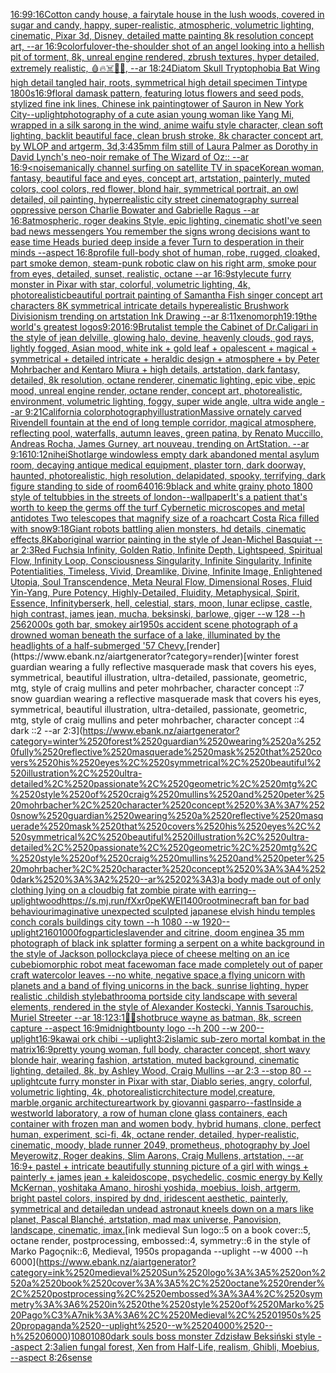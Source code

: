 [16:9](https://www.ebank.nz/aiartgenerator?category=16%3A9)[9:16](https://www.ebank.nz/aiartgenerator?category=9%3A16)[Cotton candy house, a fairytale house in the lush woods, covered in sugar and candy, happy, super-realistic, atmospheric, volumetric lighting, cinematic, Pixar 3d, Disney, detailed matte painting 8k resolution concept art, --ar 16:9](https://www.ebank.nz/aiartgenerator?category=Cotton%2520candy%2520house%2C%2520a%2520fairytale%2520house%2520in%2520the%2520lush%2520woods%2C%2520covered%2520in%2520sugar%2520and%2520candy%2C%2520happy%2C%2520super-realistic%2C%2520atmospheric%2C%2520volumetric%2520lighting%2C%2520cinematic%2C%2520Pixar%25203d%2C%2520Disney%2C%2520detailed%2520matte%2520painting%25208k%2520resolution%2520concept%2520art%2C%2520--ar%252016%3A9)[colorful](https://www.ebank.nz/aiartgenerator?category=colorful)[over-the-shoulder shot of an angel looking into a hellish pit of torment, 8k, unreal engine rendered,  zbrush textures, hyper detailed,  extremely realistic,  🩸🔥☠️👿😱, --ar 18:24](https://www.ebank.nz/aiartgenerator?category=over-the-shoulder%2520shot%2520of%2520an%2520angel%2520looking%2520into%2520a%2520hellish%2520pit%2520of%2520torment%2C%25208k%2C%2520unreal%2520engine%2520rendered%2C%2520%2520zbrush%2520textures%2C%2520hyper%2520detailed%2C%2520%2520extremely%2520realistic%2C%2520%2520%F0%9F%A9%B8%F0%9F%94%A5%E2%98%A0%EF%B8%8F%F0%9F%91%BF%F0%9F%98%B1%2C%2520--ar%252018%3A24)[Diatom Skull Tryptophobia Bat Wing high detail tangled hair, roots, symmetrical high detail specimen Tintype 1800s](https://www.ebank.nz/aiartgenerator?category=Diatom%2520Skull%2520Tryptophobia%2520Bat%2520Wing%2520high%2520detail%2520tangled%2520hair%2C%2520roots%2C%2520symmetrical%2520high%2520detail%2520specimen%2520Tintype%25201800s)[16:9](https://www.ebank.nz/aiartgenerator?category=16%3A9)[floral damask pattern, featuring lotus flowers and seed pods, stylized fine ink lines, Chinese ink painting](https://www.ebank.nz/aiartgenerator?category=floral%2520damask%2520pattern%2C%2520featuring%2520lotus%2520flowers%2520and%2520seed%2520pods%2C%2520stylized%2520fine%2520ink%2520lines%2C%2520Chinese%2520ink%2520painting)[tower of Sauron in New York City](https://www.ebank.nz/aiartgenerator?category=tower%2520of%2520Sauron%2520in%2520New%2520York%2520City)[--uplight](https://www.ebank.nz/aiartgenerator?category=--uplight)[photography of a cute asian young woman like Yang Mi, wrapped in a silk sarong in the wind, anime waifu style character, clean soft lighting, backlit beautiful face, clean brush stroke, 8k character concept art, by WLOP and artgerm, 3d,](https://www.ebank.nz/aiartgenerator?category=photography%2520of%2520a%2520cute%2520asian%2520young%2520woman%2520like%2520Yang%2520Mi%2C%2520wrapped%2520in%2520a%2520silk%2520sarong%2520in%2520the%2520wind%2C%2520anime%2520waifu%2520style%2520character%2C%2520clean%2520soft%2520lighting%2C%2520backlit%2520beautiful%2520face%2C%2520clean%2520brush%2520stroke%2C%25208k%2520character%2520concept%2520art%2C%2520by%2520WLOP%2520and%2520artgerm%2C%25203d%2C)[3:4](https://www.ebank.nz/aiartgenerator?category=3%3A4)[35mm film still of Laura Palmer as Dorothy in David Lynch's neo-noir remake of The Wizard of Oz:: --ar 16:9](https://www.ebank.nz/aiartgenerator?category=35mm%2520film%2520still%2520of%2520Laura%2520Palmer%2520as%2520Dorothy%2520in%2520David%2520Lynch%27s%2520neo-noir%2520remake%2520of%2520The%2520Wizard%2520of%2520Oz%3A%3A%2520--ar%252016%3A9)[<noise](https://www.ebank.nz/aiartgenerator?category=%3Cnoise)[](https://www.ebank.nz/aiartgenerator?category=)[manically channel surfing on satellite TV in space](https://www.ebank.nz/aiartgenerator?category=manically%2520channel%2520surfing%2520on%2520satellite%2520TV%2520in%2520space)[Korean woman, fantasy, beautiful face and eyes, concept art, artstation, painterly, muted colors, cool colors, red flower, blond hair, symmetrical portrait, an owl detailed, oil painting, hyperrealistic city street cinematography surreal oppressive person Charlie Bowater and Gabrielle Ragus --ar 16:8](https://www.ebank.nz/aiartgenerator?category=Korean%2520woman%2C%2520fantasy%2C%2520beautiful%2520face%2520and%2520eyes%2C%2520concept%2520art%2C%2520artstation%2C%2520painterly%2C%2520muted%2520colors%2C%2520cool%2520colors%2C%2520red%2520flower%2C%2520blond%2520hair%2C%2520symmetrical%2520portrait%2C%2520an%2520owl%2520detailed%2C%2520oil%2520painting%2C%2520hyperrealistic%2520city%2520street%2520cinematography%2520surreal%2520oppressive%2520person%2520Charlie%2520Bowater%2520and%2520Gabrielle%2520Ragus%2520--ar%252016%3A8)[atmospheric, roger deakins Style, epic lighting, cinematic shotI've seen bad news messengers  You remember the signs wrong decisions  want to ease time Heads buried deep inside a fever Turn to desperation in their minds --aspect 16:8](https://www.ebank.nz/aiartgenerator?category=atmospheric%2C%2520roger%2520deakins%2520Style%2C%2520epic%2520lighting%2C%2520cinematic%2520shotI%27ve%2520seen%2520bad%2520news%2520messengers%2520%2520You%2520remember%2520the%2520signs%2520wrong%2520decisions%2520%2520want%2520to%2520ease%2520time%2520Heads%2520buried%2520deep%2520inside%2520a%2520fever%2520Turn%2520to%2520desperation%2520in%2520their%2520minds%2520--aspect%252016%3A8)[profile full-body shot of human, robe, rugged, cloaked, part smoke demon, steam-punk robotic claw on his right arm, smoke pour from eyes, detailed, sunset, realistic, octane --ar 16:9](https://www.ebank.nz/aiartgenerator?category=profile%2520full-body%2520shot%2520of%2520human%2C%2520robe%2C%2520rugged%2C%2520cloaked%2C%2520part%2520smoke%2520demon%2C%2520steam-punk%2520robotic%2520claw%2520on%2520his%2520right%2520arm%2C%2520smoke%2520pour%2520from%2520eyes%2C%2520detailed%2C%2520sunset%2C%2520realistic%2C%2520octane%2520--ar%252016%3A9)[style](https://www.ebank.nz/aiartgenerator?category=style)[cute furry monster in Pixar with star, colorful, volumetric lighting, 4k, photorealistic](https://www.ebank.nz/aiartgenerator?category=cute%2520furry%2520monster%2520in%2520Pixar%2520with%2520star%2C%2520colorful%2C%2520volumetric%2520lighting%2C%25204k%2C%2520photorealistic)[beautiful portrait painting of Samantha Fish singer concept art characters 8K symmetrical intricate details hyperealistic Brushwork Divisionism trending on artstation Ink Drawing --ar 8:11](https://www.ebank.nz/aiartgenerator?category=beautiful%2520portrait%2520painting%2520of%2520Samantha%2520Fish%2520singer%2520concept%2520art%2520characters%25208K%2520symmetrical%2520intricate%2520details%2520hyperealistic%2520Brushwork%2520Divisionism%2520trending%2520on%2520artstation%2520Ink%2520Drawing%2520--ar%25208%3A11)[xenomorph](https://www.ebank.nz/aiartgenerator?category=xenomorph)[1](https://www.ebank.nz/aiartgenerator?category=1)[9:19](https://www.ebank.nz/aiartgenerator?category=9%3A19)[the world's greatest logos](https://www.ebank.nz/aiartgenerator?category=the%2520world%27s%2520greatest%2520logos)[9:20](https://www.ebank.nz/aiartgenerator?category=9%3A20)[16:9](https://www.ebank.nz/aiartgenerator?category=16%3A9)[Brutalist temple the Cabinet of Dr.Caligari in the style of jean delville, glowing halo, devine, heavenly clouds, god rays, lightly fogged, Asian mood, white ink + gold leaf + opalescent + magical + symmetrical + detailed intricate + heraldic design + atmosphere + by Peter Mohrbacher and Kentaro Miura + high details, artstation, dark fantasy, detailed, 8k resolution, octane renderer, cinematic lighting, epic vibe, epic mood, unreal engine render, octane render, concept art, photorealistic, environment, volumetric lighting, foggy, super wide angle, ultra wide angle --ar 9:21](https://www.ebank.nz/aiartgenerator?category=Brutalist%2520temple%2520the%2520Cabinet%2520of%2520Dr.Caligari%2520in%2520the%2520style%2520of%2520jean%2520delville%2C%2520glowing%2520halo%2C%2520devine%2C%2520heavenly%2520clouds%2C%2520god%2520rays%2C%2520lightly%2520fogged%2C%2520Asian%2520mood%2C%2520white%2520ink%2520%2B%2520gold%2520leaf%2520%2B%2520opalescent%2520%2B%2520magical%2520%2B%2520symmetrical%2520%2B%2520detailed%2520intricate%2520%2B%2520heraldic%2520design%2520%2B%2520atmosphere%2520%2B%2520by%2520Peter%2520Mohrbacher%2520and%2520Kentaro%2520Miura%2520%2B%2520high%2520details%2C%2520artstation%2C%2520dark%2520fantasy%2C%2520detailed%2C%25208k%2520resolution%2C%2520octane%2520renderer%2C%2520cinematic%2520lighting%2C%2520epic%2520vibe%2C%2520epic%2520mood%2C%2520unreal%2520engine%2520render%2C%2520octane%2520render%2C%2520concept%2520art%2C%2520photorealistic%2C%2520environment%2C%2520volumetric%2520lighting%2C%2520foggy%2C%2520super%2520wide%2520angle%2C%2520ultra%2520wide%2520angle%2520--ar%25209%3A21)[California color](https://www.ebank.nz/aiartgenerator?category=California%2520color)[photography](https://www.ebank.nz/aiartgenerator?category=photography)[illustration](https://www.ebank.nz/aiartgenerator?category=illustration)[Massive ornately carved Rivendell fountain at the end of long temple corridor, magical atmosphere, reflecting pool, waterfalls, autumn leaves, green patina, by Renato Muccillo, Andreas Rocha, James  Gurney,  art nouveau, trending on ArtStation. --ar 9:16](https://www.ebank.nz/aiartgenerator?category=Massive%2520ornately%2520carved%2520Rivendell%2520fountain%2520at%2520the%2520end%2520of%2520long%2520temple%2520corridor%2C%2520magical%2520atmosphere%2C%2520reflecting%2520pool%2C%2520waterfalls%2C%2520autumn%2520leaves%2C%2520green%2520patina%2C%2520by%2520Renato%2520Muccillo%2C%2520Andreas%2520Rocha%2C%2520James%2520%2520Gurney%2C%2520%2520art%2520nouveau%2C%2520trending%2520on%2520ArtStation.%2520--ar%25209%3A16)[10:12](https://www.ebank.nz/aiartgenerator?category=10%3A12)[nihei](https://www.ebank.nz/aiartgenerator?category=nihei)[Shot](https://www.ebank.nz/aiartgenerator?category=Shot)[large windowless empty dark abandoned mental asylum room, decaying antique medical equipment, plaster torn, dark doorway, haunted, photorealistic, high resolution, delapidated, spooky, terrifying, dark figure standing to side of room](https://www.ebank.nz/aiartgenerator?category=large%2520windowless%2520empty%2520dark%2520abandoned%2520mental%2520asylum%2520room%2C%2520decaying%2520antique%2520medical%2520equipment%2C%2520plaster%2520torn%2C%2520dark%2520doorway%2C%2520haunted%2C%2520photorealistic%2C%2520high%2520resolution%2C%2520delapidated%2C%2520spooky%2C%2520terrifying%2C%2520dark%2520figure%2520standing%2520to%2520side%2520of%2520room)[640](https://www.ebank.nz/aiartgenerator?category=640)[16:9](https://www.ebank.nz/aiartgenerator?category=16%3A9)[black and white grainy photo 1800 style of teltubbies in the streets of london](https://www.ebank.nz/aiartgenerator?category=black%2520and%2520white%2520grainy%2520photo%25201800%2520style%2520of%2520teltubbies%2520in%2520the%2520streets%2520of%2520london)[--wallpaper](https://www.ebank.nz/aiartgenerator?category=--wallpaper)[It's a patient that's worth to keep the germs off the turf Cybernetic microscopes and metal antidotes Two telescopes that magnify size of a roach](https://www.ebank.nz/aiartgenerator?category=It%27s%2520a%2520patient%2520that%27s%2520worth%2520to%2520keep%2520the%2520germs%2520off%2520the%2520turf%2520Cybernetic%2520microscopes%2520and%2520metal%2520antidotes%2520Two%2520telescopes%2520that%2520magnify%2520size%2520of%2520a%2520roach)[cart Costa Rica filled with snow](https://www.ebank.nz/aiartgenerator?category=cart%2520Costa%2520Rica%2520filled%2520with%2520snow)[9:18](https://www.ebank.nz/aiartgenerator?category=9%3A18)[Giant robots battling alien monsters, hd details, cinematic effects,8K](https://www.ebank.nz/aiartgenerator?category=Giant%2520robots%2520battling%2520alien%2520monsters%2C%2520hd%2520details%2C%2520cinematic%2520effects%2C8K)[aboriginal warrior painting in the style of Jean-Michel Basquiat --ar 2:3](https://www.ebank.nz/aiartgenerator?category=aboriginal%2520warrior%2520painting%2520in%2520the%2520style%2520of%2520Jean-Michel%2520Basquiat%2520--ar%25202%3A3)[Red Fuchsia Infinity, Golden Ratio, Infinite Depth, Lightspeed, Spiritual Flow, Infinity Loop, Consciousness Singularity, Infinite Singularity, Infinite Potentialities, Timeless, Vivid, Dreamlike, Divine, Infinite Image, Enlightened Utopia, Soul Transcendence, Meta Neural Flow, Dimensional Roses, Fluid Yin-Yang, Pure Potency, Highly-Detailed, Fluidity, Metaphysical, Spirit, Essence, Infinity](https://www.ebank.nz/aiartgenerator?category=Red%2520Fuchsia%2520Infinity%2C%2520Golden%2520Ratio%2C%2520Infinite%2520Depth%2C%2520Lightspeed%2C%2520Spiritual%2520Flow%2C%2520Infinity%2520Loop%2C%2520Consciousness%2520Singularity%2C%2520Infinite%2520Singularity%2C%2520Infinite%2520Potentialities%2C%2520Timeless%2C%2520Vivid%2C%2520Dreamlike%2C%2520Divine%2C%2520Infinite%2520Image%2C%2520Enlightened%2520Utopia%2C%2520Soul%2520Transcendence%2C%2520Meta%2520Neural%2520Flow%2C%2520Dimensional%2520Roses%2C%2520Fluid%2520Yin-Yang%2C%2520Pure%2520Potency%2C%2520Highly-Detailed%2C%2520Fluidity%2C%2520Metaphysical%2C%2520Spirit%2C%2520Essence%2C%2520Infinity)[berserk, hell, celestial, stars, moon, lunar eclipse, castle, high contrast, james jean, mucha, beksinski, barlowe, giger --w 128 --h 256](https://www.ebank.nz/aiartgenerator?category=berserk%2C%2520hell%2C%2520celestial%2C%2520stars%2C%2520moon%2C%2520lunar%2520eclipse%2C%2520castle%2C%2520high%2520contrast%2C%2520james%2520jean%2C%2520mucha%2C%2520beksinski%2C%2520barlowe%2C%2520giger%2520--w%2520128%2520--h%2520256)[2000s goth bar, smokey air](https://www.ebank.nz/aiartgenerator?category=2000s%2520goth%2520bar%2C%2520smokey%2520air)[1950s accident scene photograph of a drowned woman beneath the surface of a lake, illuminated by the headlights of a half-submerged '57 Chevy.](https://www.ebank.nz/aiartgenerator?category=1950s%2520accident%2520scene%2520photograph%2520of%2520a%2520drowned%2520woman%2520beneath%2520the%2520surface%2520of%2520a%2520lake%2C%2520illuminated%2520by%2520the%2520headlights%2520of%2520a%2520half-submerged%2520%2757%2520Chevy.)[render](https://www.ebank.nz/aiartgenerator?category=render)[winter forest guardian wearing a fully reflective masquerade mask that covers his eyes, symmetrical, beautiful illustration, ultra-detailed, passionate, geometric, mtg, style of craig mullins and peter mohrbacher, character concept ::7 snow guardian wearing a reflective masquerade mask that covers his eyes, symmetrical, beautiful illustration, ultra-detailed, passionate, geometric, mtg, style of craig mullins and peter mohrbacher, character concept ::4 dark ::2 --ar 2:3](https://www.ebank.nz/aiartgenerator?category=winter%2520forest%2520guardian%2520wearing%2520a%2520fully%2520reflective%2520masquerade%2520mask%2520that%2520covers%2520his%2520eyes%2C%2520symmetrical%2C%2520beautiful%2520illustration%2C%2520ultra-detailed%2C%2520passionate%2C%2520geometric%2C%2520mtg%2C%2520style%2520of%2520craig%2520mullins%2520and%2520peter%2520mohrbacher%2C%2520character%2520concept%2520%3A%3A7%2520snow%2520guardian%2520wearing%2520a%2520reflective%2520masquerade%2520mask%2520that%2520covers%2520his%2520eyes%2C%2520symmetrical%2C%2520beautiful%2520illustration%2C%2520ultra-detailed%2C%2520passionate%2C%2520geometric%2C%2520mtg%2C%2520style%2520of%2520craig%2520mullins%2520and%2520peter%2520mohrbacher%2C%2520character%2520concept%2520%3A%3A4%2520dark%2520%3A%3A2%2520--ar%25202%3A3)[a body made out of only clothing lying on a cloud](https://www.ebank.nz/aiartgenerator?category=a%2520body%2520made%2520out%2520of%2520only%2520clothing%2520lying%2520on%2520a%2520cloud)[big fat zombie pirate with earring](https://www.ebank.nz/aiartgenerator?category=big%2520fat%2520zombie%2520pirate%2520with%2520earring)[--uplight](https://www.ebank.nz/aiartgenerator?category=--uplight)[wood](https://www.ebank.nz/aiartgenerator?category=wood)[<https://s.mj.run/fXxr0peKWEI>](https://www.ebank.nz/aiartgenerator?category=%3Chttps%3A//s.mj.run/fXxr0peKWEI%3E)[1400](https://www.ebank.nz/aiartgenerator?category=1400)[root](https://www.ebank.nz/aiartgenerator?category=root)[minecraft ban for bad behaviour](https://www.ebank.nz/aiartgenerator?category=minecraft%2520ban%2520for%2520bad%2520behaviour)[imaginative unexpected sculpted japanese elvish hindu temples conch corals buildings city town --h 1080 --w 1920](https://www.ebank.nz/aiartgenerator?category=imaginative%2520unexpected%2520sculpted%2520japanese%2520elvish%2520hindu%2520temples%2520conch%2520corals%2520buildings%2520city%2520town%2520--h%25201080%2520--w%25201920)[--uplight](https://www.ebank.nz/aiartgenerator?category=--uplight)[2160](https://www.ebank.nz/aiartgenerator?category=2160)[1000](https://www.ebank.nz/aiartgenerator?category=1000)[fog](https://www.ebank.nz/aiartgenerator?category=fog)[particles](https://www.ebank.nz/aiartgenerator?category=particles)[lavender and citrine, doom engine](https://www.ebank.nz/aiartgenerator?category=lavender%2520and%2520citrine%2C%2520doom%2520engine)[a 35 mm photograph of black ink splatter forming a serpent on a white background in the style of Jackson pollock](https://www.ebank.nz/aiartgenerator?category=a%252035%2520mm%2520photograph%2520of%2520black%2520ink%2520splatter%2520forming%2520a%2520serpent%2520on%2520a%2520white%2520background%2520in%2520the%2520style%2520of%2520Jackson%2520pollock)[clay](https://www.ebank.nz/aiartgenerator?category=clay)[a piece of cheese melting on an ice cube](https://www.ebank.nz/aiartgenerator?category=a%2520piece%2520of%2520cheese%2520melting%2520on%2520an%2520ice%2520cube)[biomorphic robot meat face](https://www.ebank.nz/aiartgenerator?category=biomorphic%2520robot%2520meat%2520face)[woman face made completely out of paper craft watercolor leaves --no white, negative space,](https://www.ebank.nz/aiartgenerator?category=woman%2520face%2520made%2520completely%2520out%2520of%2520paper%2520craft%2520watercolor%2520leaves%2520--no%2520white%2C%2520negative%2520space%2C)[a flying unicorn with planets and a band of flying unicorns in the back, sunrise lighting, hyper realistic .childish style](https://www.ebank.nz/aiartgenerator?category=a%2520flying%2520unicorn%2520with%2520planets%2520and%2520a%2520band%2520of%2520flying%2520unicorns%2520in%2520the%2520back%2C%2520sunrise%2520lighting%2C%2520hyper%2520realistic%2520.childish%2520style)[bathroom](https://www.ebank.nz/aiartgenerator?category=bathroom)[a portside city landscape with several elements, rendered in the style of Alexander Kostecki, Yannis Tsarouchis, Muriel Streeter  --ar 18:12](https://www.ebank.nz/aiartgenerator?category=a%2520portside%2520city%2520landscape%2520with%2520several%2520elements%2C%2520rendered%2520in%2520the%2520style%2520of%2520Alexander%2520Kostecki%2C%2520Yannis%2520Tsarouchis%2C%2520Muriel%2520Streeter%2520%2520--ar%252018%3A12)[3:1](https://www.ebank.nz/aiartgenerator?category=3%3A1)[🌌🎇](https://www.ebank.nz/aiartgenerator?category=%F0%9F%8C%8C%F0%9F%8E%87)[shot](https://www.ebank.nz/aiartgenerator?category=shot)[bruce wayne as batman, 8k, screen capture --aspect 16:9](https://www.ebank.nz/aiartgenerator?category=bruce%2520wayne%2520as%2520batman%2C%25208k%2C%2520screen%2520capture%2520--aspect%252016%3A9)[midnightbounty logo --h 200 --w 200](https://www.ebank.nz/aiartgenerator?category=midnightbounty%2520logo%2520--h%2520200%2520--w%2520200)[--uplight](https://www.ebank.nz/aiartgenerator?category=--uplight)[16:9](https://www.ebank.nz/aiartgenerator?category=16%3A9)[kawai ork chibi --uplight](https://www.ebank.nz/aiartgenerator?category=kawai%2520ork%2520chibi%2520--uplight)[3:2](https://www.ebank.nz/aiartgenerator?category=3%3A2)[islamic sub-zero mortal kombat in the matrix](https://www.ebank.nz/aiartgenerator?category=islamic%2520sub-zero%2520mortal%2520kombat%2520in%2520the%2520matrix)[16:9](https://www.ebank.nz/aiartgenerator?category=16%3A9)[pretty young woman, full body, character concept, short wavy blonde hair, wearing fashion, artstation, muted background, cinematic lighting, detailed, 8k, by Ashley Wood, Craig Mullins --ar 2:3 --stop 80 --uplight](https://www.ebank.nz/aiartgenerator?category=pretty%2520young%2520woman%2C%2520full%2520body%2C%2520character%2520concept%2C%2520short%2520wavy%2520blonde%2520hair%2C%2520wearing%2520fashion%2C%2520artstation%2C%2520muted%2520background%2C%2520cinematic%2520lighting%2C%2520detailed%2C%25208k%2C%2520by%2520Ashley%2520Wood%2C%2520Craig%2520Mullins%2520--ar%25202%3A3%2520--stop%252080%2520--uplight)[cute furry monster in Pixar with star, Diablo series, angry, colorful, volumetric lighting, 4k, photorealistic](https://www.ebank.nz/aiartgenerator?category=cute%2520furry%2520monster%2520in%2520Pixar%2520with%2520star%2C%2520Diablo%2520series%2C%2520angry%2C%2520colorful%2C%2520volumetric%2520lighting%2C%25204k%2C%2520photorealistic)[rchitecture model,creature, marble,organic architecture](https://www.ebank.nz/aiartgenerator?category=rchitecture%2520model%2Ccreature%2C%2520marble%2Corganic%2520architecture)[artwork by giovanni gasparro](https://www.ebank.nz/aiartgenerator?category=artwork%2520by%2520giovanni%2520gasparro)[--fast](https://www.ebank.nz/aiartgenerator?category=--fast)[Inside a westworld laboratory, a row of human clone glass containers, each container with frozen man and women body, hybrid humans, clone, perfect human, experiment, sci-fi, 4k, octane render, detailed, hyper-realistic, cinematic, moody, blade runner 2049, prometheus, photography by Joel Meyerowitz, Roger deakins, Slim Aarons, Craig Mullens, artstation, --ar 16:9](https://www.ebank.nz/aiartgenerator?category=Inside%2520a%2520westworld%2520laboratory%2C%2520a%2520row%2520of%2520human%2520clone%2520glass%2520containers%2C%2520each%2520container%2520with%2520frozen%2520man%2520and%2520women%2520body%2C%2520hybrid%2520humans%2C%2520clone%2C%2520perfect%2520human%2C%2520experiment%2C%2520sci-fi%2C%25204k%2C%2520octane%2520render%2C%2520detailed%2C%2520hyper-realistic%2C%2520cinematic%2C%2520moody%2C%2520blade%2520runner%25202049%2C%2520prometheus%2C%2520photography%2520by%2520Joel%2520Meyerowitz%2C%2520Roger%2520deakins%2C%2520Slim%2520Aarons%2C%2520Craig%2520Mullens%2C%2520artstation%2C%2520--ar%252016%3A9)[+ pastel +  intricate beautifully stunning picture of a girl with wings + painterly + james jean + kaleidoscope, psychedelic, cosmic energy by Kelly McKernan, yoshitaka Amano, hiroshi yoshida, moebius, loish, artgerm, bright pastel colors, inspired by dnd, iridescent aesthetic, painterly, symmetrical and detailed](https://www.ebank.nz/aiartgenerator?category=%2B%2520pastel%2520%2B%2520%2520intricate%2520beautifully%2520stunning%2520picture%2520of%2520a%2520girl%2520with%2520wings%2520%2B%2520painterly%2520%2B%2520james%2520jean%2520%2B%2520kaleidoscope%2C%2520psychedelic%2C%2520cosmic%2520energy%2520by%2520Kelly%2520McKernan%2C%2520yoshitaka%2520Amano%2C%2520hiroshi%2520yoshida%2C%2520moebius%2C%2520loish%2C%2520artgerm%2C%2520bright%2520pastel%2520colors%2C%2520inspired%2520by%2520dnd%2C%2520iridescent%2520aesthetic%2C%2520painterly%2C%2520symmetrical%2520and%2520detailed)[an undead astronaut kneels down on a mars like planet, Pascal Blanché, artstation, mad max universe, Panovision, landscape, cinematic, imax.](https://www.ebank.nz/aiartgenerator?category=an%2520undead%2520astronaut%2520kneels%2520down%2520on%2520a%2520mars%2520like%2520planet%2C%2520Pascal%2520Blanch%C3%A9%2C%2520artstation%2C%2520mad%2520max%2520universe%2C%2520Panovision%2C%2520landscape%2C%2520cinematic%2C%2520imax.)[ink medieval Sun logo::5 on a book cover::5, octane render, postprocessing, embossed::4, symmetry::6 in the style of Marko Pagoçnik::6, Medieval, 1950s propaganda --uplight --w 4000 --h 6000](https://www.ebank.nz/aiartgenerator?category=ink%2520medieval%2520Sun%2520logo%3A%3A5%2520on%2520a%2520book%2520cover%3A%3A5%2C%2520octane%2520render%2C%2520postprocessing%2C%2520embossed%3A%3A4%2C%2520symmetry%3A%3A6%2520in%2520the%2520style%2520of%2520Marko%2520Pago%C3%A7nik%3A%3A6%2C%2520Medieval%2C%25201950s%2520propaganda%2520--uplight%2520--w%25204000%2520--h%25206000)[1080](https://www.ebank.nz/aiartgenerator?category=1080)[1080](https://www.ebank.nz/aiartgenerator?category=1080)[dark souls boss monster Zdzisław Beksiński style --aspect 2:3](https://www.ebank.nz/aiartgenerator?category=dark%2520souls%2520boss%2520monster%2520Zdzis%C5%82aw%2520Beksi%C5%84ski%2520style%2520--aspect%25202%3A3)[alien fungal forest, Xen from Half-Life, realism, Ghibli, Moebius, --aspect 8:26](https://www.ebank.nz/aiartgenerator?category=alien%2520fungal%2520forest%2C%2520Xen%2520from%2520Half-Life%2C%2520realism%2C%2520Ghibli%2C%2520Moebius%2C%2520--aspect%25208%3A26)[sense](https://www.ebank.nz/aiartgenerator?category=sense)